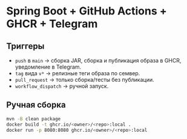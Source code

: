 # Spring Boot + GitHub Actions + GHCR + Telegram

## Триггеры
- `push` в `main` → сборка JAR, сборка и публикация образа в GHCR, уведомление в Telegram.
- `tag` вида `v*` → релизные теги образа по семвер.
- `pull_request` → только сборка/тесты без публикации.
- `workflow_dispatch` → ручной запуск.

## Ручная сборка
```bash
mvn -B clean package
docker build -t ghcr.io/<owner>/<repo>:local .
docker run -p 8080:8080 ghcr.io/<owner>/<repo>:local
